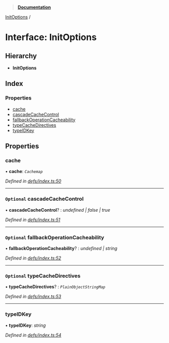 > **[Documentation](../README.md)**

[InitOptions](initoptions.md) /

# Interface: InitOptions

## Hierarchy

* **InitOptions**

## Index

### Properties

* [cache](initoptions.md#cache)
* [cascadeCacheControl](initoptions.md#optional-cascadecachecontrol)
* [fallbackOperationCacheability](initoptions.md#optional-fallbackoperationcacheability)
* [typeCacheDirectives](initoptions.md#optional-typecachedirectives)
* [typeIDKey](initoptions.md#typeidkey)

## Properties

###  cache

• **cache**: *`Cachemap`*

*Defined in [defs/index.ts:50](https://github.com/badbatch/graphql-box/blob/43ddea2/packages/cache-manager/src/defs/index.ts#L50)*

___

### `Optional` cascadeCacheControl

• **cascadeCacheControl**? : *undefined | false | true*

*Defined in [defs/index.ts:51](https://github.com/badbatch/graphql-box/blob/43ddea2/packages/cache-manager/src/defs/index.ts#L51)*

___

### `Optional` fallbackOperationCacheability

• **fallbackOperationCacheability**? : *undefined | string*

*Defined in [defs/index.ts:52](https://github.com/badbatch/graphql-box/blob/43ddea2/packages/cache-manager/src/defs/index.ts#L52)*

___

### `Optional` typeCacheDirectives

• **typeCacheDirectives**? : *`PlainObjectStringMap`*

*Defined in [defs/index.ts:53](https://github.com/badbatch/graphql-box/blob/43ddea2/packages/cache-manager/src/defs/index.ts#L53)*

___

###  typeIDKey

• **typeIDKey**: *string*

*Defined in [defs/index.ts:54](https://github.com/badbatch/graphql-box/blob/43ddea2/packages/cache-manager/src/defs/index.ts#L54)*